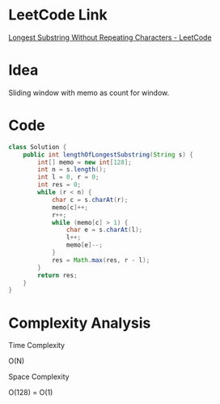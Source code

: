 # LeetCode Link

[Longest Substring Without Repeating Characters - LeetCode](https://leetcode.com/problems/longest-substring-without-repeating-characters/)

# Idea

Sliding window with memo as count for window.

# Code

```java
class Solution {
    public int lengthOfLongestSubstring(String s) {
        int[] memo = new int[128];
        int n = s.length();
        int l = 0, r = 0;
        int res = 0;
        while (r < n) {
            char c = s.charAt(r);
            memo[c]++;
            r++;
            while (memo[c] > 1) {
                char e = s.charAt(l);
                l++;
                memo[e]--;
            }
            res = Math.max(res, r - l);
        }
        return res;
    }
}
```

# Complexity Analysis

Time Complexity

O(N)

Space Complexity

O(128) = O(1)
